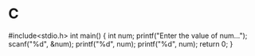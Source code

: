 # C
#include<stdio.h>
int main()
{
 int num;
 printf("Enter the value of num...");
 scanf("%d", &num);
 printf("%d", num);
 printf("%d", num);
 return 0;
}

